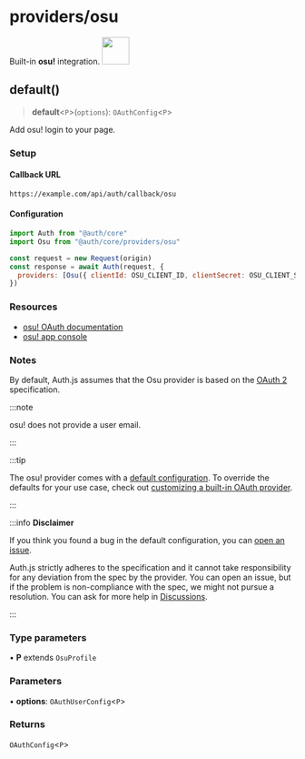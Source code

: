 # providers/osu

<div style={{backgroundColor: "#000", display: "flex", justifyContent: "space-between", color: "#fff", padding: 16}}>
<span>Built-in <b>osu!</b> integration.</span>
<a href="https://osu.ppy.sh/home">
  <img style={{display: "block"}} src="https://authjs.dev/img/providers/osu.svg" height="48" />
</a>
</div>

## default()

> **default**\<`P`\>(`options`): `OAuthConfig`\<`P`\>

Add osu! login to your page.

### Setup

#### Callback URL
```
https://example.com/api/auth/callback/osu
```

#### Configuration
```js
import Auth from "@auth/core"
import Osu from "@auth/core/providers/osu"

const request = new Request(origin)
const response = await Auth(request, {
  providers: [Osu({ clientId: OSU_CLIENT_ID, clientSecret: OSU_CLIENT_SECRET })],
})
```

### Resources

 - [osu! OAuth documentation](https://osu.ppy.sh/docs/index.html#authentication)
 - [osu! app console](https://osu.ppy.sh/home/account/edit#new-oauth-application)

### Notes

By default, Auth.js assumes that the Osu provider is
based on the [OAuth 2](https://www.rfc-editor.org/rfc/rfc6749.html) specification.

:::note

osu! does not provide a user email.

:::

:::tip

The osu! provider comes with a [default configuration](https://github.com/nextauthjs/next-auth/blob/main/packages/core/src/providers/osu.ts).
To override the defaults for your use case, check out [customizing a built-in OAuth provider](https://authjs.dev/guides/providers/custom-provider#override-default-options).

:::

:::info **Disclaimer**

If you think you found a bug in the default configuration, you can [open an issue](https://authjs.dev/new/provider-issue).

Auth.js strictly adheres to the specification and it cannot take responsibility for any deviation from
the spec by the provider. You can open an issue, but if the problem is non-compliance with the spec,
we might not pursue a resolution. You can ask for more help in [Discussions](https://authjs.dev/new/github-discussions).

:::

### Type parameters

• **P** extends `OsuProfile`

### Parameters

• **options**: `OAuthUserConfig`\<`P`\>

### Returns

`OAuthConfig`\<`P`\>
